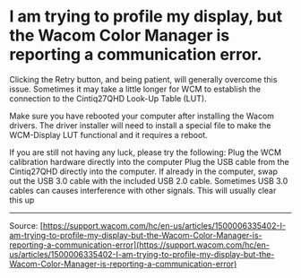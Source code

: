 # I am trying to profile my display, but the Wacom Color Manager is reporting a communication error.

Clicking the Retry button, and being patient, will generally overcome this issue. Sometimes it may take a little longer for WCM to establish the connection to the Cintiq27QHD Look-Up Table (LUT).


Make sure you have rebooted your computer after installing the Wacom drivers. The driver installer will need to install a special file to make the WCM-Display LUT functional and it requires a reboot.


If you are still not having any luck, please try the following: Plug the WCM calibration hardware directly into the computer Plug the USB cable from the Cintiq27QHD directly into the computer. If already in the computer, swap out the USB 3.0 cable with the included USB 2.0 cable. Sometimes USB 3.0 cables can causes interference with other signals. This will usually clear this up

---
Source: [https://support.wacom.com/hc/en-us/articles/1500006335402-I-am-trying-to-profile-my-display-but-the-Wacom-Color-Manager-is-reporting-a-communication-error](https://support.wacom.com/hc/en-us/articles/1500006335402-I-am-trying-to-profile-my-display-but-the-Wacom-Color-Manager-is-reporting-a-communication-error)
